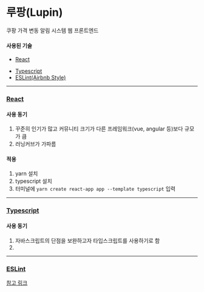 # 루팡(Lupin)

쿠팡 가격 변동 알림 시스템 웹 프론트엔드



#### 사용된 기술

* [React](#react)

- [Typescript](#typescript)
- [ESLint(Airbnb Style)](#eslint)

-----

### [React](#react)

#### 사용 동기

1. 꾸준히 인기가 많고 커뮤니티 크기가 다른 프레임워크(vue, angular 등)보다 규모가 큼
2. 러닝커브가 가파름



#### 적용

1. yarn 설치
2. typescript 설치
3. 터미널에 `yarn create react-app app --template typescript` 입력

-----

### [Typescript](#typescript)

#### 사용 동기

1. 자바스크립트의 단점을 보완하고자 타입스크립트를 사용하기로 함
2. 

-----

### [ESLint](#eslint)

[참고 링크](https://velog.io/@_jouz_ryul/ESLint-Prettier-Airbnb-Style-Guide로-설정하기)